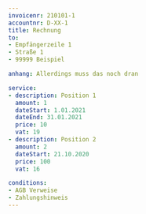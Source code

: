 ```yaml
---
invoicenr: 210101-1
accountnr: D-XX-1
title: Rechnung
to:
- Empfängerzeile 1
- Straße 1
- 99999 Beispiel

anhang: Allerdings muss das noch dran

service:
- description: Position 1
  amount: 1
  dateStart: 1.01.2021
  dateEnd: 31.01.2021
  price: 10
  vat: 19
- description: Position 2
  amount: 2
  dateStart: 21.10.2020
  price: 100
  vat: 16

conditions:
- AGB Verweise
- Zahlungshinweis
---
```



